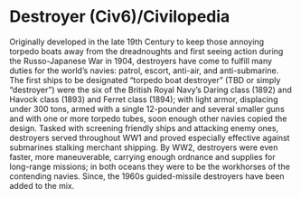 # Destroyer (Civ6)/Civilopedia

Originally developed in the late 19th Century to keep those annoying torpedo boats away from the dreadnoughts and first seeing action during the Russo-Japanese War in 1904, destroyers have come to fulfill many duties for the world’s navies: patrol, escort, anti-air, and anti-submarine. The first ships to be designated “torpedo boat destroyer” (TBD or simply “destroyer”) were the six of the British Royal Navy’s Daring class (1892) and Havock class (1893) and Ferret class (1894); with light armor, displacing under 300 tons, armed with a single 12-pounder and several smaller guns and with one or more torpedo tubes, soon enough other navies copied the design. Tasked with screening friendly ships and attacking enemy ones, destroyers served throughout WW1 and proved especially effective against submarines stalking merchant shipping. By WW2, destroyers were even faster, more maneuverable, carrying enough ordnance and supplies for long-range missions; in both oceans they were to be the workhorses of the contending navies. Since, the 1960s guided-missile destroyers have been added to the mix.